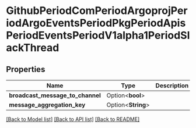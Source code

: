 # GithubPeriodComPeriodArgoprojPeriodArgoEventsPeriodPkgPeriodApisPeriodEventsPeriodV1alpha1PeriodSlackThread

## Properties

Name | Type | Description | Notes
------------ | ------------- | ------------- | -------------
**broadcast_message_to_channel** | Option<**bool**> |  | [optional]
**message_aggregation_key** | Option<**String**> |  | [optional]

[[Back to Model list]](../README.md#documentation-for-models) [[Back to API list]](../README.md#documentation-for-api-endpoints) [[Back to README]](../README.md)


